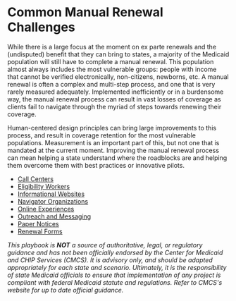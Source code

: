 # Common Manual Renewal Challenges

While there is a large focus at the moment on ex parte renewals and the (undisputed) benefit that they can bring to states, a majority of the Medicaid population will still have to complete a manual renewal. This population almost always includes the most vulnerable groups: people with income that cannot be verified electronically, non-citizens, newborns, etc. A manual renewal is often a complex and multi-step process, and one that is very rarely measured adequately. Implemented inefficiently or in a burdensome way, the manual renewal process can result in vast losses of coverage as clients fail to navigate through the myriad of steps towards renewing their coverage. 

Human-centered design principles can bring large improvements to this process, and result in coverage retention for the most vulnerable populations. Measurement is an important part of this, but not one that is mandated at the current moment. Improving the manual renewal process can mean helping a state understand where the roadblocks are and helping them overcome them with best practices or innovative pilots.

- [Call Centers](call-centers.md)
- [Eligibility Workers](eligibility-workers.md)
- [Informational Websites](informational-websites.md)
- [Navigator Organizations](navigator-organizations.md)
- [Online Experiences](online-experience.md)
- [Outreach and Messaging](outreach-and-messaging.md)
- [Paper Notices](paper-notices.md)
- [Renewal Forms](renewal-forms.md)


_This playbook is **NOT** a source of authoritative, legal, or regulatory guidance and has not been officially endorsed by the Center for Medicaid and CHIP Services (CMCS). It is advisory only, and should be adapted appropriately for each state and scenario. Ultimately, it is the responsibility of state Medicaid officials to ensure that implementation of any project is compliant with federal Medicaid statute and regulations. Refer to CMCS's website for up to date official guidance._


